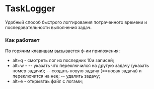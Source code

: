 # TaskLogger
Удобный способ быстрого логгирования потраченного времени и последовательности выполнения задач.

### Как работает
По горячим клавишам вызывается ф-ии приложения:
- alt+q - смотреть лог из последних 10и записей;
- alt+w -
-- указать что переключился на другую задачу (указать номер задачи);
-- создать новую задачу (==новая задача) и переключится на нее;
-- удалить задачу;
- alt+e - открывтаь файл с логами;
